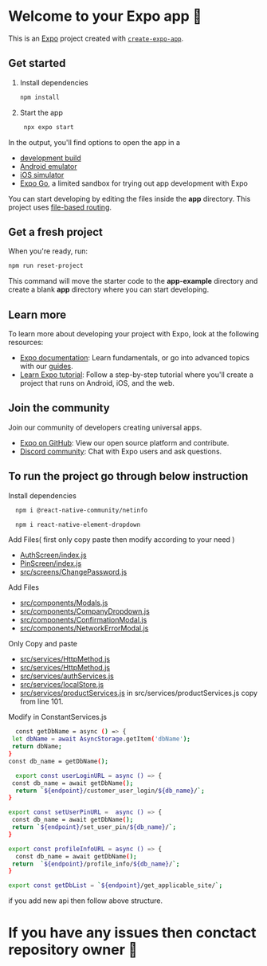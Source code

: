 # Welcome to your Expo app 👋

This is an [Expo](https://expo.dev) project created with [`create-expo-app`](https://www.npmjs.com/package/create-expo-app).

## Get started

1. Install dependencies

   ```bash
   npm install
   ```

2. Start the app

   ```bash
    npx expo start
   ```

In the output, you'll find options to open the app in a

- [development build](https://docs.expo.dev/develop/development-builds/introduction/)
- [Android emulator](https://docs.expo.dev/workflow/android-studio-emulator/)
- [iOS simulator](https://docs.expo.dev/workflow/ios-simulator/)
- [Expo Go](https://expo.dev/go), a limited sandbox for trying out app development with Expo

You can start developing by editing the files inside the **app** directory. This project uses [file-based routing](https://docs.expo.dev/router/introduction).

## Get a fresh project

When you're ready, run:

```bash
npm run reset-project
```

This command will move the starter code to the **app-example** directory and create a blank **app** directory where you can start developing.

## Learn more

To learn more about developing your project with Expo, look at the following resources:

- [Expo documentation](https://docs.expo.dev/): Learn fundamentals, or go into advanced topics with our [guides](https://docs.expo.dev/guides).
- [Learn Expo tutorial](https://docs.expo.dev/tutorial/introduction/): Follow a step-by-step tutorial where you'll create a project that runs on Android, iOS, and the web.

## Join the community

Join our community of developers creating universal apps.

- [Expo on GitHub](https://github.com/expo/expo): View our open source platform and contribute.
- [Discord community](https://chat.expo.dev): Chat with Expo users and ask questions.

## To run the project go through below instruction

Install dependencies

 ```bash
   npm i @react-native-community/netinfo
   ```
 ```bash
   npm i react-native-element-dropdown
   ```

Add Files( first only copy paste then modify according to your need )

- [AuthScreen/index.js](https://github.com/SouvagyaDash29/expo-template/blob/main/app/AuthScreen/index.js)
- [PinScreen/index.js](https://github.com/SouvagyaDash29/expo-template/blob/main/app/PinScreen/index.js)
- [src/screens/ChangePassword.js](https://github.com/SouvagyaDash29/expo-template/blob/main/src/screens/ChangePassword.js)

Add Files
- [src/components/Modals.js](https://github.com/SouvagyaDash29/expo-template/blob/main/src/components/Modals.js)
- [src/components/CompanyDropdown.js](https://github.com/SouvagyaDash29/expo-template/blob/main/src/components/CompanyDropdown.js)
- [src/components/ConfirmationModal.js](https://github.com/SouvagyaDash29/expo-template/blob/main/src/components/ConfirmationModal.js)
- [src/components/NetworkErrorModal.js](https://github.com/SouvagyaDash29/expo-template/blob/main/src/components/NetworkErrorModal.js)

Only Copy and paste
- [src/services/HttpMethod.js](https://github.com/SouvagyaDash29/expo-template/blob/main/src/services/HttpMethod.js)
- [src/services/HttpMethod.js](https://github.com/SouvagyaDash29/expo-template/blob/main/src/services/HttpMethod.js)
- [src/services/authServices.js](https://github.com/SouvagyaDash29/expo-template/blob/main/src/services/authServices.js)
- [src/services/localStore.js](https://github.com/SouvagyaDash29/expo-template/blob/main/src/services/localStore.js)
- [src/services/productServices.js](https://github.com/SouvagyaDash29/expo-template/blob/main/src/services/productServices.js)
in src/services/productServices.js copy from line 101.


Modify in ConstantServices.js
 ```bash
   const getDbName = async () => {
  let dbName = await AsyncStorage.getItem('dbName');
  return dbName;
}
const db_name = getDbName();
   ```

 ```bash
   export const userLoginURL = async () => {
  const db_name = await getDbName();
   return `${endpoint}/customer_user_login/${db_name}/`;
}

export const setUserPinURL =  async () => {
  const db_name = await getDbName();
  return `${endpoint}/set_user_pin/${db_name}/`;
} 

export const profileInfoURL = async () => {
   const db_name = await getDbName();
  return  `${endpoint}/profile_info/${db_name}/`;
}

export const getDbList = `${endpoint}/get_applicable_site/`;
   ```
if you add new api then follow above structure.



# If you have any issues then conctact repository owner 👋
